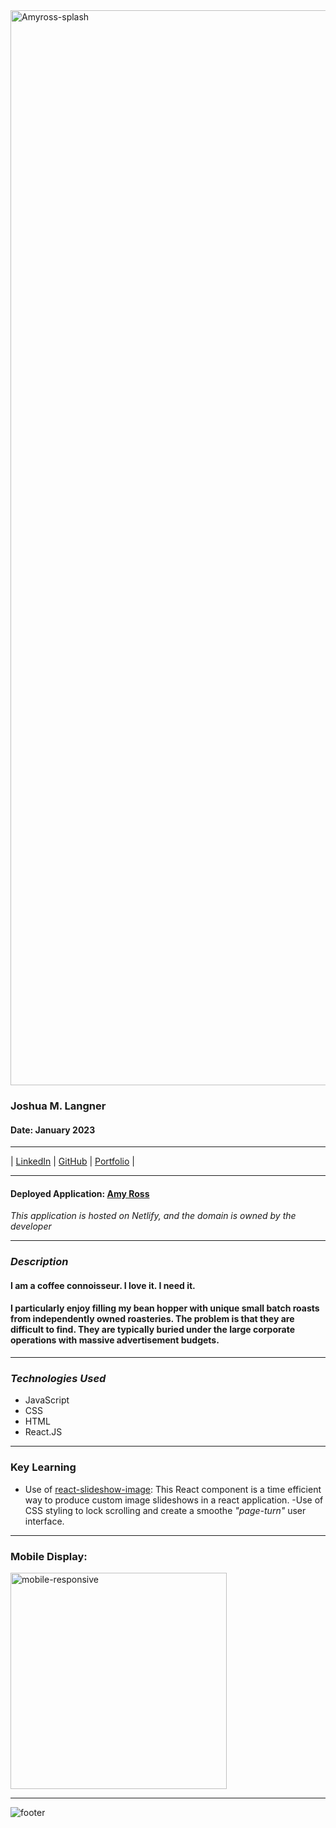 <img width="1720" alt="Amyross-splash" src="https://user-images.githubusercontent.com/107937483/226444914-bcb6c649-d99e-406d-8490-b6d73b9e84e3.png">

### Joshua M. Langner
#### Date: January 2023

---

| [LinkedIn](https://www.linkedin.com/in/josh-langner-48) | [GitHub](https://github.com/jlangner87) | [Portfolio](https://joshua-langner.com) |

---

#### Deployed Application: [Amy Ross](https://amyross.ink)
*This application is hosted on Netlify, and the domain is owned by the developer*

---

### **_Description_**

#### I am a coffee connoisseur. I love it. I need it.

#### I particularly enjoy filling my bean hopper with unique small batch roasts from independently owned roasteries. The problem is that they are difficult to find. They are typically buried under the large corporate operations with massive advertisement budgets.

---

### **_Technologies Used_**

- JavaScript
- CSS
- HTML
- React.JS

---

### Key Learning
- Use of [react-slideshow-image](https://www.npmjs.com/package/react-slideshow-image): This React component is a time efficient way to produce custom image slideshows in a react application.
-Use of CSS styling to lock scrolling and create a smoothe *"page-turn"* user interface.

---
### Mobile Display:
<img width="346" alt="mobile-responsive" src="https://user-images.githubusercontent.com/107937483/226445443-aa106756-10e9-4e14-9b42-1542d437e0c6.png">

---
![footer](assets/JL_OctopusLogo_Final_JoshuaLangner_Logo_Purple_Horizontal_Extended.png)


